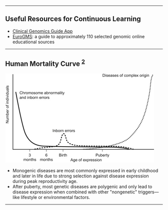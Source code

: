 ----

## Useful Resources for Continuous Learning

- [Clinical Genomics Guide App](https://www.genomicsapps.org/)
- [EuroGMS](https://www.eurogems.org/): a guide to approximately 110 selected genomic online educational sources


----

## Human Mortality Curve <sup>[2]</sup>

![bg left 90%](../../img/module_2/image1.jpg)

- Monogenic diseases are most commonly expressed in early childhood and later in life due to strong selection against disease expression during peak reproductivity age.
- After puberty, most genetic diseases are polygenic and only lead to disease expression when combined with other "nongenetic" triggers—like lifestyle or environmental factors.
<!--
- Monogenic diseases are most common in early childhood and then again later in life, with fewer cases during the reproductive years (young adulthood) due to strong selection against these diseases when they appear at an age that could affect an individual’s ability to reproduce.
- After puberty, most genetic diseases that show up are not due to monogenic (single-gene) causes alone. Instead, they’re often due to more complex genetic factors that only lead to disease when combined with other "nongenetic" triggers—like lifestyle or environmental factors.
-->
[2]:(https://doi.org/10.1016/B978-0-12-812537-3.00001-9) "Pyeritz, R. E. Medicine in a genetic and genomic context. In Emery and Rimoin's Principles and Practice of Medical Genetics and Genomics (7th edn) (eds. Pyeritz, R. E., Korf, B. R. & Grody, W. W.) 1–20 (Academic Press, 2019)."

----